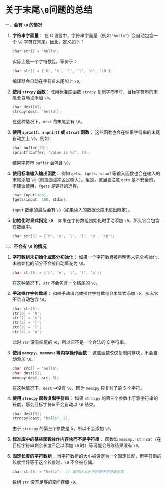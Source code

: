 # 关于末尾`\0`问题的总结

一、**会有 `\0` 的情况**

1. **字符串字面量**：
   在 C 语言中，字符串字面量（例如 `"hello"`）会自动包含一个 `\0` 字符在末尾。因此，定义如下：
   
   ```c
   char str[] = "hello";
   ```
   
   实际上是一个字符数组，等价于：
   
   ```c
   char str[] = {'h', 'e', 'l', 'l', 'o', '\0'};
   ```
   
   编译器会自动在字符串末尾加上 `\0`。
2. **使用 `strcpy` 函数**：
   使用标准库函数 `strcpy` 复制字符串时，目标字符串的末尾会自动被添加 `\0`。
   
   ```c
   char dest[6];
   strcpy(dest, "hello");
   ```
   
   在这种情况下，`dest` 的末尾会有 `\0`。
3. **使用 `sprintf`、`snprintf` 或 `strcat` 函数**：
   这些函数也会在结果字符串的末尾自动加上 `\0`，例如：
   
   ```c
   char buffer[20];
   sprintf(buffer, "Value is %d", 10);
   ```
   
   结果字符串 `buffer` 会包含 `\0`。
4. **使用标准输入输出函数**：
   例如 `gets`、`fgets`、`scanf` 等输入函数也会在输入的末尾添加 `\0`（前提是缓冲区足够大）。但是，这里要注意 `gets` 是不安全的，不建议使用，`fgets` 是更好的选择。
   
   ```c
   char input[100];
   fgets(input, 100, stdin);
   ```
   
   `input` 数组的最后会有 `\0`（如果读入的数据长度未超出限定）。
5. **初始化时显式指定 `\0`**：
   如果在字符数组初始化时手动添加 `\0`，那么它会包含在数组中。
   
   ```c
   char str[6] = {'h', 'e', 'l', 'l', 'o', '\0'};
   ```

二、**不会有 `\0` 的情况**

1. **字符数组未初始化或部分初始化**：
   如果一个字符数组被声明但未完全初始化，未初始化的部分不会被自动填充为 `\0`。
   
   ```c
   char str[5] = {'h', 'e', 'l', 'l', 'o'};
   ```
   
   在这种情况下，`str` 不会包含一个结尾的 `\0`。
2. **手动操作字符数组**：
   如果手动填充或操作字符数组但未显式添加 `\0`，那么它不会自动包含 `\0`。
   
   ```c
   char str[5];
   str[0] = 'h';
   str[1] = 'e';
   str[2] = 'l';
   str[3] = 'l';
   str[4] = 'o';
   ```
   
   此时 `str` 没有结尾的 `\0`，所以它不是一个合法的 C 字符串。
3. **使用 `memcpy`、`memmove` 等内存操作函数**：
   这些函数仅仅复制内存块，不会自动添加 `\0`。
   
   ```c
   char src[] = "hello";
   char dest[5];
   memcpy(dest, src, 5);
   ```
   
   在这种情况下，`dest` 中没有 `\0`，因为 `memcpy` 只复制了前 5 个字符。
4. **使用 `strncpy` 函数复制字符串**：
   如果 `strncpy` 的第三个参数小于源字符串的长度，那么目标字符串不会自动以 `\0` 结束。
   
   ```c
   char dest[5];
   strncpy(dest, "hello", 5);
   ```
   
   由于 `strncpy` 的第三个参数是 5，所以不会添加 `\0`。
5. **标准库中的某些函数操作内存块而不是字符串**：
   函数如 `memcmp`、`strncat`（在目标字符串剩余长度不足以添加 `\0` 时）等可能会导致结果没有 `\0`。
6. **固定长度的字符数组**：
   当字符数组的大小被设定为一个固定长度，但字符串的长度恰好等于这个长度时，`\0` 不会被存储。
   
   ```c
   char str[5] = "hello";  // 缓冲区大小正好等于字符串长度
   ```
   
   数组 `str` 没有足够的空间存储 `\0`。
